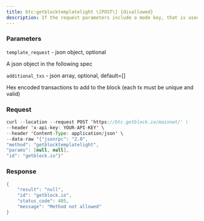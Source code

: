 ```yaml
---
title: btc:getblocktemplatelight \[POST\] {disallowed}
description: If the request parameters include a mode key, that is used toexplicitly select between the default template request or aproposal.It returns data needed to construct a block to work on.For full specification, see the getblocktemplatelight spec in the docfolder, and BIP22/BIP23.
---
```


### Parameters


`template_request` - json object, optional

A json object in the following spec

`additional_txs` - json array, optional, default=\[\]

Hex encoded transactions to add to the block (each tx must be unique and
valid)

### Request

``` java
curl --location --request POST 'https://btc.getblock.io/mainnet/' \
--header 'x-api-key: YOUR-API-KEY' \
--header 'Content-Type: application/json' \
--data-raw '{"jsonrpc": "2.0",
"method": "getblocktemplatelight",
"params": [null, null],
"id": "getblock.io"}'
```

###  Response

``` java
{
    "result": "null",
    "id": "getblock.io",
    "status_code": 405,
    "message": "Method not allowed"
}
```

